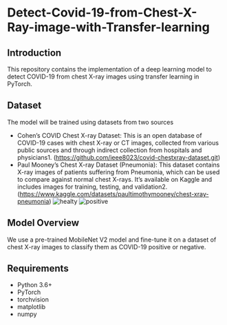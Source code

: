 # Detect-Covid-19-from-Chest-X-Ray-image-with-Transfer-learning
## Introduction
This repository contains the implementation of a deep learning model to detect COVID-19 from chest X-ray images using transfer learning in PyTorch.
## Dataset
The model will be trained using datasets from two sources
* Cohen’s COVID Chest X-ray Dataset: This is an open database of COVID-19 cases with chest X-ray or CT images, collected from various public sources and through indirect collection from hospitals and physicians1. (https://github.com/ieee8023/covid-chestxray-dataset.git)
* Paul Mooney’s Chest X-ray Dataset (Pneumonia): This dataset contains X-ray images of patients suffering from Pneumonia, which can be used to compare against normal chest X-rays. It’s available on Kaggle and includes images for training, testing, and validation2.(https://www.kaggle.com/datasets/paultimothymooney/chest-xray-pneumonia)
![healty](https://github.com/LeoPits/Detect-Covid-19-from-Chest-X-Ray-image-with-Transfer-learning/assets/19689590/9e4c0388-a04a-4586-9b34-7a23be5b1a57)
![positive](https://github.com/LeoPits/Detect-Covid-19-from-Chest-X-Ray-image-with-Transfer-learning/assets/19689590/aeb65c9d-6e6f-4100-9d11-78eed088c304)

## Model Overview
We use a pre-trained MobileNet V2 model and fine-tune it on a dataset of chest X-ray images to classify them as COVID-19 positive or negative.


## Requirements
- Python 3.6+
- PyTorch
- torchvision
- matplotlib
- numpy
